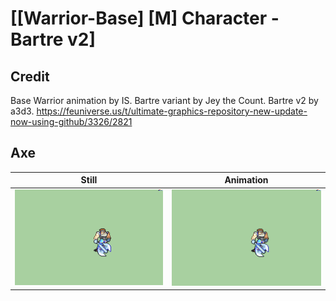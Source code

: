 # [\[Warrior-Base\] \[M\] Character - Bartre v2]

## Credit

Base Warrior animation by IS. 
Bartre variant by Jey the Count.
Bartre v2 by a3d3.
https://feuniverse.us/t/ultimate-graphics-repository-new-update-now-using-github/3326/2821
	
## Axe

| Still | Animation |
| :---: | :-------: |
| ![Axe still](./Axe_000.png) | ![Axe animation](./Axe.gif) |
